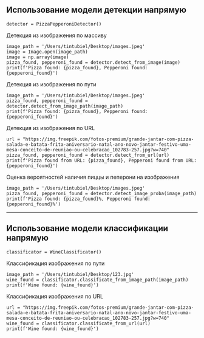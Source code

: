     
## Использование модели детекции напрямую
    
    detector = PizzaPepperoniDetector()
Детекция из изображения по массиву

    image_path = '/Users/tintubiel/Desktop/images.jpeg'
    image = Image.open(image_path)
    image = np.array(image)
    pizza_found, pepperoni_found = detector.detect_from_image(image)
    print(f'Pizza found: {pizza_found}, Pepperoni found: {pepperoni_found}')
Детекция из изображения по пути

    image_path = '/Users/tintubiel/Desktop/images.jpeg'
    pizza_found, pepperoni_found = detector.detect_from_image_path(image_path)
    print(f'Pizza found: {pizza_found}, Pepperoni found: {pepperoni_found}')

Детекция из изображения по URL

    url = "https://img.freepik.com/fotos-premium/grande-jantar-com-pizza-salada-e-batata-frita-aniversario-natal-ano-novo-jantar-festivo-uma-mesa-conceito-de-reuniao-ou-celebracao_102783-257.jpg?w=740"
    pizza_found, pepperoni_found = detector.detect_from_url(url)
    print(f'Pizza found from URL: {pizza_found}, Pepperoni found from URL: {pepperoni_found}')

Оценка вероятностей наличия пиццы и пеперони на изображения
   
    image_path = '/Users/tintubiel/Desktop/images.jpeg'
    pizza_found, pepperoni_found = detector.detect_image_proba(image_path)
    print(f'Pizza found: {pizza_found}%, Pepperoni found: {pepperoni_found}%')

_________________________________________________
## Использование модели классификации напрямую

    classificator = WineClassificator()
    
Классификация изображения по пути

    image_path = '/Users/tintubiel/Desktop/123.jpg'
    wine_found = classificator.classificate_from_image_path(image_path)
    print(f'Wine found: {wine_found}')

Классификация изображения по URL

    url = "https://img.freepik.com/fotos-premium/grande-jantar-com-pizza-salada-e-batata-frita-aniversario-natal-ano-novo-jantar-festivo-uma-mesa-conceito-de-reuniao-ou-celebracao_102783-257.jpg?w=740"
    wine_found = classificator.classificate_from_url(url)
    print(f'Wine found: {wine_found}')


